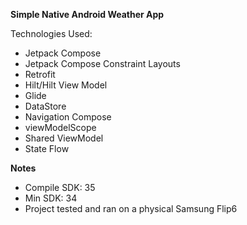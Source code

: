 **Simple Native Android Weather App**

Technologies Used:
 - Jetpack Compose
 - Jetpack Compose Constraint Layouts
 - Retrofit
 - Hilt/Hilt View Model
 - Glide
 - DataStore
 - Navigation Compose
 - viewModelScope
 - Shared ViewModel
 - State Flow


**Notes**
- Compile SDK: 35
- Min SDK: 34
- Project tested and ran on a physical Samsung Flip6
